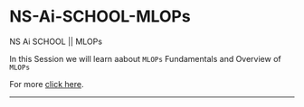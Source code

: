 # NS-Ai-SCHOOL-MLOPs
NS Ai SCHOOL || MLOPs

In this Session we will learn aabout `MLOPs` Fundamentals and Overview of `MLOPs`

For more [click here](https://www.youtube.com/watch?v=jpU8F0M5axo&list=PLmQAMKHKeLZ9iaLWBULDE_hiPtOiHiDz0&index=2).

--------------------------------
````````````````````````````````````

